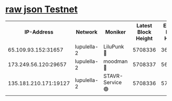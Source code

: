 [raw json Testnet](https://rpc-check.jaclalt.stavr.tech/jaclalt/rpc-jaclalt-result.json)
=

<table><tr><th>IP-Address</th><th>Network</th><th>Moniker</th><th>Latest Block Height</th><th>Earliest Block Height</th><th>Catching Up</th><th>Tx Index</th><th>Voting Power</th><th>Scan Time</th></tr><tr><td>65.109.93.152:31657</td><td>lupulella-2</td><td>LiluPunk 🔴</td><td>5708336</td><td>3688866</td><td>False</td><td>on</td><td>685033</td><td>2023-12-13T23:00:50.070355092UTC</td></tr><tr><td>173.249.56.120:29657</td><td>lupulella-2</td><td>moodman 🔴</td><td>5708337</td><td>5631101</td><td>False</td><td>off</td><td>769094</td><td>2023-12-13T23:00:56.501004083UTC</td></tr><tr><td>135.181.210.171:19127</td><td>lupulella-2</td><td>STAVR-Service 🟢</td><td>5708336</td><td>5705101</td><td>False</td><td>on</td><td>0</td><td>2023-12-13T23:00:49.642753192UTC</td></tr></table>
